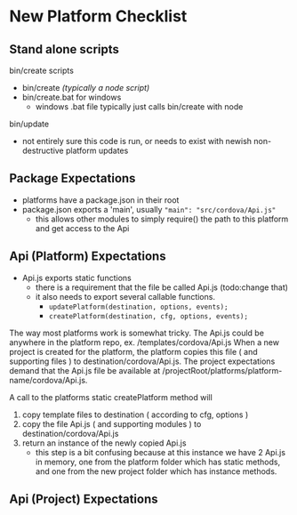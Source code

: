
# New Platform Checklist

## Stand alone scripts

bin/create scripts
- bin/create _(typically a node script)_
- bin/create.bat for windows
    - windows .bat file typically just calls bin/create with node

bin/update
- not entirely sure this code is run, or needs to exist with newish non-destructive platform updates

## Package Expectations

- platforms have a package.json in their root
- package.json exports a 'main', usually `"main": "src/cordova/Api.js"`
    - this allows other modules to simply require() the path to this platform and get access to the Api

## Api (Platform) Expectations
- Api.js exports static functions
    - there is a requirement that the file be called Api.js (todo:change that)
    - it also needs to export several callable functions.
        - `updatePlatform(destination, options, events);`
        - `createPlatform(destination, cfg, options, events);`

The way most platforms work is somewhat tricky.  The Api.js could be anywhere in the platform repo, ex. /templates/cordova/Api.js  When a new project is created for the platform, the platform copies this file ( and supporting files ) to destination/cordova/Api.js.  The project expectations demand that the Api.js file be available at /projectRoot/platforms/platform-name/cordova/Api.js.

A call to the platforms static createPlatform method will
1. copy template files to destination ( according to cfg, options )
1. copy the file Api.js ( and supporting modules ) to destination/cordova/Api.js
1. return an instance of the newly copied Api.js
    - this step is a bit confusing because at this instance we have 2 Api.js in memory, one from the platform folder which has static methods, and one from the new project folder which has instance methods.


## Api (Project) Expectations

